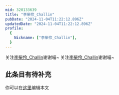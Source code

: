 ```yaml
---
mid: 320133639
title: "李柴伶_Challin"
pubDate: "2024-11-04T11:22:12.896Z"
updatedDate: "2024-11-04T11:22:12.896Z"
profile:
  {
    Nickname: ["李柴伶_Challin"],
  }
---
```


关注[李柴伶_Challin](https://space.bilibili.com/320133639)谢谢喵~ 关注[李柴伶_Challin](https://space.bilibili.com/320133639)谢谢喵~

## 此条目有待补充
你可以在[这里](https://github.com/Yuhanawa/VTuber.ICU-Content/edit/master/v/李柴伶_Challin/index.md)编辑本文
